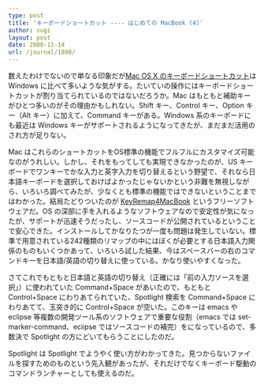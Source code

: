 ```yaml
---
type: post
title: 'キーボードショートカット ---- はじめての MacBook (4)'
author: sugi
layout: post
date: 2008-11-14
url: /journal/1898/
---
```

数えたわけでないので単なる印象だが<a href="http://support.apple.com/kb/HT1343?viewlocale=ja_JP" onclick="_gaq.push(['_trackEvent', 'outbound-article', 'http://support.apple.com/kb/HT1343?viewlocale=ja_JP', 'Mac OS X のキーボードショートカット']);" >Mac OS X のキーボードショートカット</a>は Windows に比べて多いような気がする。たいていの操作にはキーボードショートカットが割り当てられているのではないだろうか。Mac はもともと補助キーがひとつ多いのがその理由かもしれない。Shift キー、Control キー、Option キー（Alt キー）に加えて、Command キーがある。Windows 系のキーボードにも最近は Windows キーがサポートされるようになってきたが、まだまだ活用のされ方が足りない。

Mac はこれらのショートカットをOS標準の機能でフルフルにカスタマイズ可能なのがうれしい。しかし、それをもってしても実現できなかったのが、US キーボードでワンキーでかな入力と英字入力を切り替えるという野望で、それなら日本語キーボードを選択しておけばよかったじゃないかという非難を無視しながら、いろいろ調べてみたが、少なくとも標準の機能ではできないということまではわかった。結局たどりついたのが <a href="http://www.pqrs.org/tekezo/macosx/keyremap4macbook/index.html.ja" onclick="_gaq.push(['_trackEvent', 'outbound-article', 'http://www.pqrs.org/tekezo/macosx/keyremap4macbook/index.html.ja', 'KeyRemap4MacBook']);" >KeyRemap4MacBook</a> というフリーソフトウェアだ。OS の深部に手を入れるようなソフトウェアなので安定性が気になったが、サポートが迅速そうだったし、ソースコードが公開されているということで安心できた。インストールしてかなりたつが一度も問題は発生していない。標準で用意されている242種類のリマップの中にはぼくが必要とする日本語入力関係のものもいくつかあって、いろいろ試した結果、今はスペースバーの右のコマンドキーを日本語/英語の切り替えに使っている。かなり使いやすくなった。

さてこれでもともと日本語と英語の切り替え（正確には「前の入力ソースを選択」）に使われていた Command+Space があいたので、もともと Control+Space にわりあてられていた、Spotlight 検索を Command+Space にわりあてて、玉突き的に Control+Space が空いた。このキーは emacs や eclipse 等複数の開発ツール系のソフトウェアで重要な役割（emacs では set-marker-command、eciipse ではソースコードの補完）をになっているので、多数決で Spotlight の方にどいてもらうことにしたのだ。

Spotlight は Spotlight でようやく使い方がわかってきた。見つからないファイルを探すためのものという先入観があったが、それだけでなくキーボード駆動のコマンドランチャーとしても使えるのだ。

